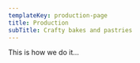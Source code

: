 ```yaml
---
templateKey: production-page
title: Production
subTitle: Crafty bakes and pastries
---
```

This is how we do it...